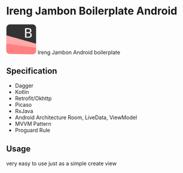 # Ireng Jambon Boilerplate Android

<img src="asset/ireng-jambon.png" alt="icon ireng jambon" width="80" height="80">
Ireng Jambon Android boilerplate

## Specification
- Dagger
- Kotlin
- Retrofit/Okhttp
- Picaso
- RxJava
- Android Architecture Room, LiveData, ViewModel
- MVVM Pattern
- Proguard Rule


## Usage
very easy to use just as a simple create view